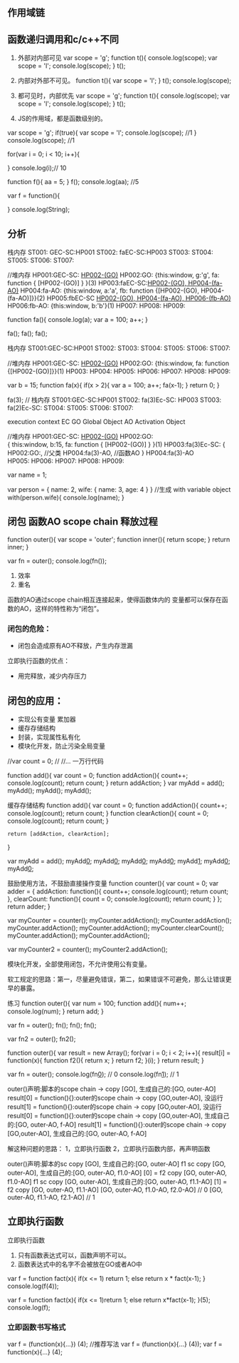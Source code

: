 ## 作用域链
## 函数递归调用和c/c++不同
1. 外部对内部可见
var scope = 'g';
function t(){
	console.log(scope);
	var scope = 'l';
	console.log(scope);
}
t();

2. 内部对外部不可见。
function t(){
	var scope = 'l';
}
t();
console.log(scope);


3. 都可见时，内部优先
var scope = 'g';
function t(){
	console.log(scope);
	var scope = 'l';
	console.log(scope);
}
t();

4. JS的作用域，都是函数级别的。

var scope = 'g';
if(true){
	var scope = 'l';
	console.log(scope); //1
}
console.log(scope); //1

for(var i = 0; i < 10; i++){
	
}
console.log(i);// 10

function f(){
	aa = 5;
}
f();
console.log(aa); //5

var f = function(){
	
}
console.log(String);

## 分析
栈内存
ST001: GEC-SC:HP001
ST002: faEC-SC:HP003
ST003:
ST004:
ST005:
ST006:
ST007:


//堆内存
HP001:GEC-SC: [HP002-(GO)](1)
HP002:GO:     {this:window, g:'g', fa: function { [HP002-(GO)] } }(3)
HP003:faEC-SC:[HP002-(GO), HP004-(fa-AO)](1)
HP004:fa-AO:  {this:window, a:'a', fb: function {[HP002-(GO), HP004-(fa-AO)]}}(2)
HP005:fbEC-SC [HP002-(GO), HP004-(fa-AO), HP006-(fb-AO)](1)
HP006:fb-AO:  {this:window, b:'b'}(1)
HP007:
HP008:
HP009:

function fa(){
	console.log(a);
	var a = 100;
	a++;
}

fa();
fa();
fa();

栈内存
ST001:GEC-SC:HP001
ST002:
ST003:
ST004:
ST005:
ST006:
ST007:


//堆内存
HP001:GEC-SC: [HP002-(GO)](1)
HP002:GO:     {this:window, fa: function {[HP002-(GO)]}}(1)
HP003:
HP004:
HP005:
HP006:
HP007:
HP008:
HP009:


var b = 15;
function fa(x){
	if(x > 2){
		var a = 100;
		a++;
		fa(x-1);
	}
	return 0;
}

fa(3);
//
栈内存
ST001:GEC-SC:HP001
ST002: fa(3)Ec-SC: HP003
ST003: fa(2)Ec-SC: 
ST004:
ST005:
ST006:
ST007:

execution context EC
GO Global Object
AO Activation Object 

//堆内存
HP001:GEC-SC:    [HP002-(GO)](1)
HP002:GO:        
{
    this:window, 
    b:15, fa: 
    function {
        [HP002-(GO)]
    }
}(1)
HP003:fa(3)Ec-SC:
{
    HP002:GO:,      //父类
    HP004:fa(3)-AO, //函数AO
}
HP004:fa(3)-AO      
HP005:
HP006:
HP007:
HP008:
HP009:

var name = 1;

var person = {
	name: 2,
    wife: {
        name: 3,
        age: 4
    }
}
//生成 with variable object
with(person.wife){
	console.log(name);
}

## 闭包 函数AO scope chain 释放过程
function outer(){
	var scope = 'outer';
	function inner(){
		return scope;
	}
	return inner;
}

var fn = outer();
console.log(fn());

1. 效率
2. 重名

函数的AO通过scope chain相互连接起来，使得函数体内的
变量都可以保存在函数的AO，这样的特性称为“闭包”。
### 闭包的危险：
* 闭包会造成原有AO不释放，产生内存泄漏

立即执行函数的优点：
* 用完释放，减少内存压力 
## 闭包的应用：
* 实现公有变量 累加器
* 缓存存储结构
* 封装，实现属性私有化
* 模块化开发，防止污染全局变量

//var count = 0;
//
//... 一万行代码

function add(){
	var count = 0;
	function addAction(){
		count++;
		console.log(count);
		return count;
	}
	return addAction;
}
var myAdd = add();
myAdd();
myAdd();
myAdd();

缓存存储结构
function add(){
	var count = 0;
	function addAction(){
		count++;
		console.log(count);
		return count;
	}
	function clearAction(){
		count = 0;
		console.log(count);
		return count;
	}
	
	return [addAction, clearAction];
}

var myAdd = add();
myAdd[0]();
myAdd[0]();
myAdd[0]();
myAdd[0]();
myAdd[1]();
myAdd[0]();
myAdd[0]();

鼓励使用方法，不鼓励直接操作变量
function counter(){
	var count = 0;
	var adder = {
		addAction: function(){
			count++;
			console.log(count);
			return count;
		},
		clearCount: function(){
			count = 0;
			console.log(count);
			return count;
		}
	};
	return adder;
}

var myCounter = counter();
myCounter.addAction();
myCounter.addAction();
myCounter.addAction();
myCounter.addAction();
myCounter.clearCount();
myCounter.addAction();
myCounter.addAction();

var myCounter2 = counter();
myCounter2.addAction();

模块化开发，全部使用闭包，不允许使用公有变量。

软工规定的思路：第一，尽量避免错误，第二，如果错误不可避免，那么让错误更早的暴露。

练习
function outer(){
	var num = 100;
	function add(){
		num++;
		console.log(num);
	}
	return add;
}

var fn = outer();
fn();
fn();
fn();

var fn2 = outer();
fn2();

function outer(){
	var result = new Array();
	for(var i = 0; i < 2; i++){
		result[i] = function(x){
			function f2(){
				return x;
			}
			return f2;
		}(i);
	}
	return result;
}

var fn = outer();
console.log(fn[0]()); // 0
console.log(fn[1]()); // 1

outer()声明:脚本的scope chain -> copy [GO], 生成自己的:[GO, outer-AO]
result[0] = function(){}:outer的scope chain -> copy [GO,outer-AO], 没运行
result[1] = function(){}:outer的scope chain -> copy [GO,outer-AO], 没运行
result[0] = function(){}:outer的scope chain -> copy [GO,outer-AO], 生成自己的:[GO, outer-AO, f-AO]
result[1] = function(){}:outer的scope chain -> copy [GO,outer-AO], 生成自己的:[GO, outer-AO, f-AO]

解这种问题的思路：
 1，立即执行函数
 2，立即执行函数内部，再声明函数

outer()声明:脚本的sc copy [GO], 生成自己的:[GO, outer-AO]
f1 sc copy [GO, outer-AO], 生成自己的:[GO, outer-AO, f1.0-AO]
[0] = f2 copy [GO, outer-AO, f1.0-AO]
f1 sc copy [GO, outer-AO], 生成自己的:[GO, outer-AO, f1.1-AO]
[1] = f2 copy [GO, outer-AO, f1.1-AO]
[GO, outer-AO, f1.0-AO, f2.0-AO] // 0
[GO, outer-AO, f1.1-AO, f2.1-AO] // 1


## 立即执行函数
立即执行函数
1. 只有函数表达式可以，函数声明不可以。
2. 函数表达式中的名字不会被放在GO或者AO中

var f = function fact(x){
	if(x <= 1)
        return 1;
	else 
        return x * fact(x-1);
}
console.log(f(4));

var f = function fact(x){
	if(x <= 1)return 1;
	else return x*fact(x-1);
}(5);
console.log(f);
### 立即函数书写格式
var f = (function(x){...}) (4);  //推荐写法
var f = (function(x){...} (4));
var f = function(x){...} (4);


